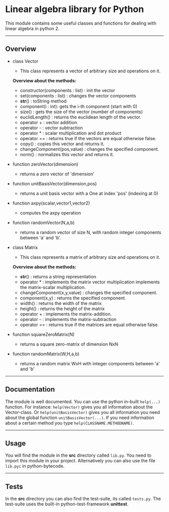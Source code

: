 # Linear algebra library for Python

This module contains some useful classes and functions for dealing with linear algebra in python 2.

---

## Overview

- class Vector
    - This class represents a vector of arbitrary size and operations on it.

    **Overview about the methods:**

    - constructor(components : list) : init the vector
    - set(components : list) : changes the vector components
    - __str__() : toString method
    - component(i : int): gets the i-th component (start with 0)
    - size() : gets the size of the vector (number of components)
    - euclidLength() : returns the euclidean length of the vector.
    - operator + : vector addition
    - operator - : vector subtraction
    - operator * : scalar multiplication and dot product
    - operator == : returns true if the vectors are equal otherwise false.
    - copy() : copies this vector and returns it.
    - changeComponent(pos,value) : changes the specified component.
    - norm() : normalizes this vector and returns it.

- function zeroVector(dimension)
    - returns a zero vector of 'dimension'
- function unitBasisVector(dimension,pos)
    - returns a unit basis vector with a One at index 'pos' (indexing at 0)
- function axpy(scalar,vector1,vector2)
    - computes the axpy operation
- function randomVector(N,a,b)
    - returns a random vector of size N, with random integer components between 'a' and 'b'.
- class Matrix
    - This class represents a matrix of arbitrary size and operations on it.

    **Overview about the methods:**

    -  __str__() : returns a string representation
    - operator * : implements the matrix vector multiplication
                   implements the matrix-scalar multiplication.
    - changeComponent(x,y,value) : changes the specified component.
    - component(x,y) : returns the specified component.
    - width() : returns the width of the matrix
    - height() : returns the height of the matrix
    - operator + : implements the matrix-addition.
    - operator - : implements the matrix-subtraction
    - operator == : returns true if the matrices are equal otherwise false.
- function squareZeroMatrix(N)
    - returns a square zero-matrix of dimension NxN
- function randomMatrix(W,H,a,b)
    - returns a random matrix WxH with integer components between 'a' and 'b'
---

## Documentation

The module is well documented. You can use the python in-built ```help(...)``` function.
For instance: ```help(Vector)``` gives you all information about the Vector-class.
Or ```help(unitBasisVector)``` gives you all information you need about the
global function ```unitBasisVector(...)```. If you need information about a certain
method you type ```help(CLASSNAME.METHODNAME)```.

---

## Usage

You will find the module in the **src** directory called ```lib.py```. You need to
import this module in your project. Alternatively you can also use the file ```lib.pyc``` in python-bytecode.

---

## Tests

In the **src** directory you can also find the test-suite, its called ```tests.py```.
The test-suite uses the built-in python-test-framework **unittest**.
